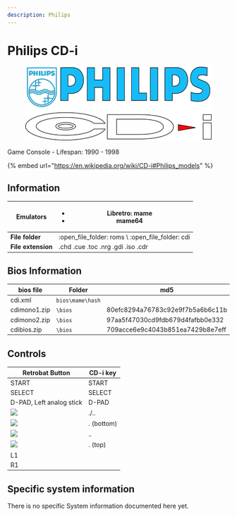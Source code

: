 ```yaml
---
description: Philips
---
```


# Philips CD-i

<figure><img src="https://raw.githubusercontent.com/fabricecaruso/es-theme-carbon/52ff37c9e265587d006945a2ba695b5a962b3a3d/art/logos/cdi.svg" alt=""><figcaption></figcaption></figure>

Game Console - Lifespan: 1990 - 1998

{% embed url="https://en.wikipedia.org/wiki/CD-i#Philips_models" %}

## Information

| **Emulators**      | <ul><li>Libretro: mame</li><li>mame64</li></ul>      |
| ------------------ | ---------------------------------------------------- |
| **File folder**    | :open\_file\_folder: roms \ :open\_file\_folder: cdi |
| **File extension** | .chd .cue .toc .nrg .gdi .iso .cdr                   |

## Bios Information

| bios file    | Folder           | md5                              |
| ------------ | ---------------- | -------------------------------- |
| cdi.xml      | `bios\mame\hash` |                                  |
| cdimono1.zip | `\bios`          | 80efc8294a76783c92e9f7b5a6b6c11b |
| cdimono2.zip | `\bios`          | 97aa5f47030cd9fdb679d4fafbb0e332 |
| cdibios.zip  | `\bios`          | 709acce6e9c4043b851ea7429b8e7eff |

## Controls

| Retrobat Button                                    | CD-i key   |
| -------------------------------------------------- | ---------- |
| START                                              | START      |
| SELECT                                             | SELECT     |
| D-PAD, Left analog stick                           | D-PAD      |
| ![](<../../.gitbook/assets/image (2) (1) (1).png>) | ./..       |
| ![](<../../.gitbook/assets/image (1) (2) (1).png>) | . (bottom) |
| ![](<../../.gitbook/assets/image (4) (1).png>)     | ..         |
| ![](<../../.gitbook/assets/image (3) (1) (2).png>) | . (top)    |
| L1                                                 |            |
| R1                                                 |            |

## Specific system information

There is no specific System information documented here yet.
